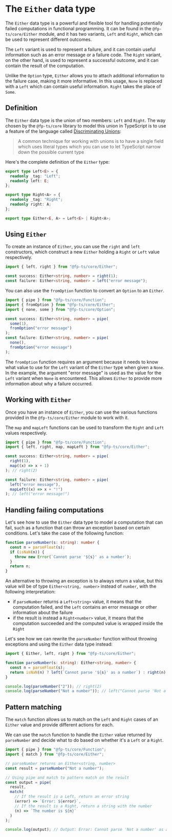 # The `Either` data type

The `Either` data type is a powerful and flexible tool for handling potentially failed computations in functional programming. It can be found in the `@fp-ts/core/Either` module, and it has two variants, `Left` and `Right`, which can be used to represent different outcomes.

The `Left` variant is used to represent a failure, and it can contain useful information such as an error message or a failure code. The `Right` variant, on the other hand, is used to represent a successful outcome, and it can contain the result of the computation.

Unlike the `Option` type, `Either` allows you to attach additional information to the failure case, making it more informative.
In this usage, `None` is replaced with a `Left` which can contain useful information. `Right` takes the place of `Some`.

## Definition

The `Either` data type is the union of two members: `Left` and `Right`. The way chosen by the `@fp-ts/core` library to model this union in TypeScript is to use a feature of the language called [Discriminating Unions](https://www.typescriptlang.org/docs/handbook/unions-and-intersections.html#discriminating-unions):

> A common technique for working with unions is to have a single field which uses literal types which you can use to let TypeScript narrow down the possible current type

Here's the complete definition of the `Either` type:

```ts
export type Left<E> = {
  readonly _tag: "Left";
  readonly left: E;
};

export type Right<A> = {
  readonly _tag: "Right";
  readonly right: A;
};

export type Either<E, A> = Left<E> | Right<A>;
```

## Using `Either`

To create an instance of `Either`, you can use the `right` and `left` constructors, which construct a new `Either` holding a `Right` or `Left` value respectively.

```ts
import { left, right } from "@fp-ts/core/Either";

const success: Either<string, number> = right(1);
const failure: Either<string, number> = left("error message");
```

You can also use the `fromOption` function to convert an `Option` to an `Either`.

```ts
import { pipe } from "@fp-ts/core/Function";
import { fromOption } from "@fp-ts/core/Either";
import { none, some } from "@fp-ts/core/Option";

const success: Either<string, number> = pipe(
  some(1),
  fromOption("error message")
);
const failure: Either<string, number> = pipe(
  none(),
  fromOption("error message")
);
```

The `fromOption` function requires an argument because it needs to know what value to use for the `Left` variant of the `Either` type when given a `None`. In the example, the argument "error message" is used as the value for the `Left` variant when `None` is encountered. This allows `Either` to provide more information about why a failure occurred.

## Working with `Either`

Once you have an instance of `Either`, you can use the various functions provided in the `@fp-ts/core/Either` module to work with it.

The `map` and `mapLeft` functions can be used to transform the `Right` and `Left` values respectively.

```ts
import { pipe } from "@fp-ts/core/Function";
import { left, right, map, mapLeft } from "@fp-ts/core/Either";

const success: Either<string, number> = pipe(
  right(1),
  map((x) => x + 1)
); // right(2)

const failure: Either<string, number> = pipe(
  left("error message"),
  mapLeft((x) => x + "!")
); // left("error message!")
```

## Handling failing computations

Let's see how to use the `Either` data type to model a computation that can fail, such as a function that can throw an exception based on certain conditions. Let's take the case of the following function:

```ts
function parseNumber(s: string): number {
  const n = parseFloat(s);
  if (isNaN(n)) {
    throw new Error(`Cannot parse '${s}' as a number`);
  }
  return n;
}
```

An alternative to throwing an exception is to always return a value, but this value will be of type `Either<string, number>` instead of `number`, with the following interpretation:

- if `parseNumber` returns a `Left<string>` value, it means that the computation failed, and the `Left` contains an error message or other information about the failure
- if the result is instead a `Right<number>` value, it means that the computation succeeded and the computed value is wrapped inside the `Right`

Let's see how we can rewrite the `parseNumber` function without throwing exceptions and using the `Either` data type instead:

```ts
import { Either, left, right } from "@fp-ts/core/Either";

function parseNumber(s: string): Either<string, number> {
  const n = parseFloat(s);
  return isNaN(n) ? left(`Cannot parse '${s}' as a number`) : right(n);
}

console.log(parseNumber("2")); // right(2)
console.log(parseNumber("Not a number")); // left("Cannot parse 'Not a number' as a number")
```

## Pattern matching

The `match` function allows us to match on the `Left` and `Right` cases of an `Either` value and provide different actions for each.

We can use the `match` function to handle the `Either` value returned by `parseNumber` and decide what to do based on whether it's a `Left` or a `Right`.

```ts
import { pipe } from "@fp-ts/core/Function";
import { match } from "@fp-ts/core/Either";

// parseNumber returns an Either<string, number>
const result = parseNumber("Not a number");

// Using pipe and match to pattern match on the result
const output = pipe(
  result,
  match(
    // If the result is a Left, return an error string
    (error) => `Error: ${error}`,
    // If the result is a Right, return a string with the number
    (n) => `The number is ${n}`
  )
);

console.log(output); // Output: Error: Cannot parse 'Not a number' as a number
```
